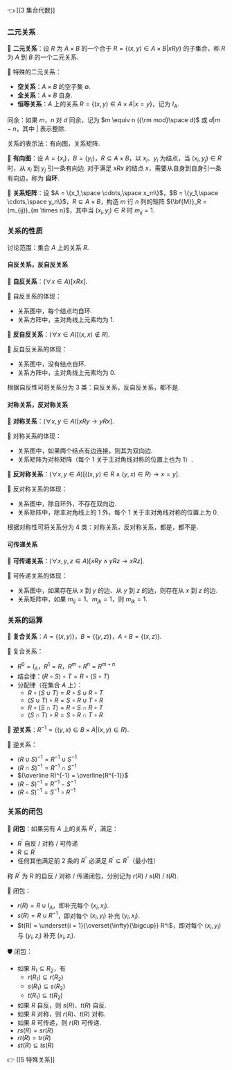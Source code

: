👈 [[3 集合代数]]

### 二元关系

💎 **二元关系**：设 $R$ 为 $A \times B$ 的一个合于 $R = \{(x, y) \in A \times B | xRy\}$ 的子集合，称 $R$ 为 $A$ 到 $B$ 的一个二元关系.

💎 特殊的二元关系：

- **空关系**：$A \times B$ 的空子集 $\emptyset$.
- **全关系**：$A \times B$ 自身.
- **恒等关系**：$A$ 上的关系 $R = \{(x, y) \in A \times A| x = y\}$，记为 $I_A$.

同余：如果 $m$，$n$ 对 $d$ 同余，记为 $m \equiv n ({\rm mod}\space d)$ 或 $d | m - n$，其中 $|$ 表示整除.

关系的表示法：有向图，关系矩阵.

💎 **有向图**：设 $A = \{x_i\}$，$B = \{y_i\}$，$R \subseteq A \times B$，以 $x_i$、$y_i$ 为结点，当 $(x_i,y_j) \in R$ 时，从 $x_i$ 到 $y_j$ 引一条有向边. 对于满足 $xRx$ 的结点 $x$，需要从自身到自身引一条有向边，称为 **自环**.

💎 **关系矩阵**：设 $A = \{x_1,\space \cdots,\space x_m\}$，$B = \{y_1,\space \cdots,\space y_n\}$，$R \subseteq A \times B$，构造 $m$ 行 $n$ 列的矩阵 ${\bf{M}}_R = (m_{ij})_{m \times n}$，其中当 $(x_i,y_j) \in R$ 时 $m_{ij} = 1$.

### 关系的性质

讨论范围：集合 $A$ 上的关系 $R$.

#### 自反关系，反自反关系

💎 **自反关系**：$(\forall x \in A) [xRx]$.

🔔 自反关系的体现：

- 关系图中，每个结点均自环.
- 关系方阵中，主对角线上元素均为 $1$.

💎 **反自反关系**：$(\forall x \in A) [(x,x) \notin R]$.

🔔 反自反关系的体现：

- 关系图中，没有结点自环.
- 关系方阵中，主对角线上元素均为 $0$.

根据自反性可将关系分为 3 类：自反关系，反自反关系，都不是.

#### 对称关系，反对称关系

💎 **对称关系**：$(\forall x, y \in A) [xRy \rightarrow yRx]$.

🔔 对称关系的体现：

- 关系图中，如果两个结点有边连接，则其为双向边.
- 关系矩阵为对称矩阵（每个 $1$ 关于主对角线对称的位置上也为 $1$）.

💎 **反对称关系**：$(\forall x, y \in A) [((x, y) \in R \wedge (y, x) \in R) \rightarrow x = y]$.

🔔 反对称关系的体现：

- 关系图中，除自环外，不存在双向边.
- 关系矩阵中，除主对角线上的 $1$ 外，每个 $1$ 关于主对角线对称的位置上为 $0$.

根据对称性可将关系分为 4 类：对称关系，反对称关系，都是，都不是.

#### 可传递关系

💎 **可传递关系**：$(\forall x, y, z \in A) [xRy \wedge yRz \rightarrow xRz]$.

🔔 可传递关系的体现：

- 关系图中，如果存在从 $x$ 到 $y$ 的边、从 $y$ 到 $z$ 的边，则存在从 $x$ 到 $z$ 的边.
- 关系矩阵中，如果 $m_{ij} = 1$、$m_{jk} = 1$，则 $m_{ik} = 1$.

### 关系的运算

💎 **复合关系**：$A = \{(x, y)\}$，$B = \{(y, z)\}$，$A \circ B = \{(x, z)\}$.

🔔 复合关系：

- $R^0 = I_A$，$R^1 = R$，$R^m \circ R^n = R^{m + n}$
- 结合律：$(R \circ S) \circ T = R \circ (S \circ T)$
- 分配律（在集合 $A$ 上）：
	- $R \circ (S \cup T) = R \circ S \cup R \circ T$
	- $(S \cup T) \circ R = S \circ R \cup T \circ R$
	- $R \circ (S \cap T) = R \circ S \cap R \circ T$
	- $(S \cap T) \circ R = S \circ R \cap T \circ R$

💎 **逆关系**：$R^{-1} = \{(y, x) \in B \times A | (x, y) \in R\}$.

🔔 逆关系：

- $(R \cup S)^{-1} = R^{-1} \cup S^{-1}$
- $(R \cap S)^{-1} = R^{-1} \cap S^{-1}$
- $(\overline R)^{-1} = \overline{R^{-1}}$
- $(R - S)^{-1} = R^{-1} - S^{-1}$
- $(R \circ S)^{-1} = S^{-1} \circ R^{-1}$

### 关系的闭包

💎 **闭包**：如果另有 $A$ 上的关系 $R^\prime$，满足：

- $R^\prime$ 自反 / 对称 / 可传递
- $R \subseteq R^\prime$
- 任何其他满足前 2 条的 $R^{\prime\prime}$ 必满足 $R^\prime \subseteq R^{\prime\prime}$（最小性）

称 $R^\prime$ 为 $R$ 的自反 / 对称 / 传递闭包，分别记为 $r(R)$ / $s(R)$ / $t(R)$.

📍 闭包：

- $r(R) = R \cup I_A$，即补充每个 $(x_i, x_i)$.
- $s(R) = R \cup R^{-1}$，即对每个 $(x_i, y_i)$ 补充 $(y_i, x_i)$.
- $t(R) = \underset{i = 1}{\overset{\infty}{\bigcup}} R^i$，即对每个 $(x_i, y_i)$ 与 $(y_i, z_i)$ 补充 $(x_i, z_i)$.

🛡️ 闭包：

- 如果 $R_1 \subseteq R_2$，有
	- $r(R_1) \subseteq r(R_2)$
	- $s(R_1) \subseteq s(R_2)$
	- $t(R_1) \subseteq t(R_2)$
- 如果 $R$ 自反，则 $s(R)$、$t(R)$ 自反.
- 如果 $R$ 对称，则 $r(R)$、$t(R)$ 对称.
- 如果 $R$ 可传递，则 $r(R)$ 可传递.
- $rs(R) = sr(R)$
- $rt(R) = tr(R)$
- $st(R) \subseteq ts(R)$

👉 [[5 特殊关系]]